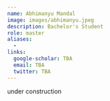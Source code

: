 ```yaml
---
name: Abhimanyu Mandal
image: images/abhimanyu.jpeg
description: Bachelor's Student
role: master
aliases:
  - 
links:
  google-scholar: TBA
  email: TBA
  twitter: TBA
---
```


under construction
